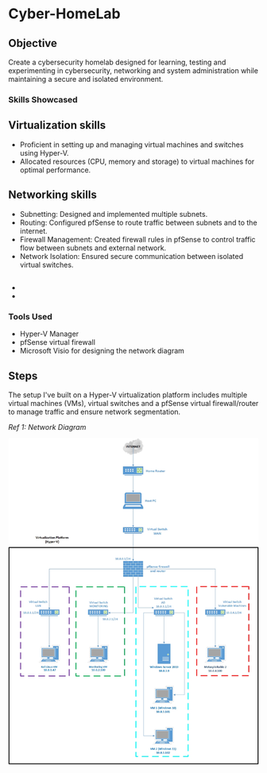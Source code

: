 # Cyber-HomeLab

## Objective

Create a cybersecurity homelab designed for learning, testing and experimenting in cybersecurity, networking and system administration while maintaining a secure and isolated environment.

### Skills Showcased

## Virtualization skills
- Proficient in setting up and managing virtual machines and switches using Hyper-V.
- Allocated resources (CPU, memory and storage) to virtual machines for optimal performance.
## Networking skills
- Subnetting: Designed and implemented multiple subnets. 
- Routing: Configured pfSense to route traffic between subnets and to the internet.
- Firewall Management: Created firewall rules in pfSense to control traffic flow between subnets and external network.
- Network Isolation: Ensured secure communication between isolated virtual switches.
##
- 
- 


### Tools Used

- Hyper-V Manager
- pfSense virtual firewall
- Microsoft Visio for designing the network diagram

## Steps

The setup I've built on a Hyper-V virtualization platform includes multiple virtual machines (VMs), virtual switches and a pfSense virtual firewall/router to manage traffic and ensure network segmentation.

*Ref 1: Network Diagram*

![Network Diagram](https://github.com/gaman547/CyberSec-HomeLab/blob/main/Network%20Diagram%20HomeLab.jpg)
